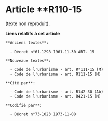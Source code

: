# Article **R110-15

(texte non reproduit).

**Liens relatifs à cet article**

	**Anciens textes**:

	  - Décret n°61-1298 1961-11-30 ART. 15

	**Nouveaux textes**:

	  - Code de l'urbanisme - art. R*111-15 (M)
	  - Code de l'urbanisme - art. R111-15 (M)

	**Cité par**:

	  - Code de l'urbanisme - art. R142-30 (Ab)
	  - Code de l'urbanisme - art. R421-15 (M)

	**Codifié par**:

	  - Décret n°73-1023 1973-11-08
